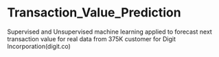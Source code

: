 # Transaction_Value_Prediction

Supervised and Unsupervised machine learning applied to forecast next transaction value for real data from 375K customer for Digit Incorporation(digit.co)


